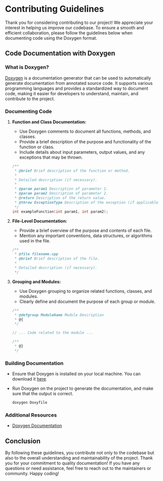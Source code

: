 # Contributing Guidelines

Thank you for considering contributing to our project! We appreciate your interest in helping us improve our codebase. To ensure a smooth and efficient collaboration, please follow the guidelines below when documenting code using the Doxygen format.

## Code Documentation with Doxygen

### What is Doxygen?

[Doxygen](https://www.doxygen.nl/) is a documentation generator that can be used to automatically generate documentation from annotated source code. It supports various programming languages and provides a standardized way to document code, making it easier for developers to understand, maintain, and contribute to the project.

### Documenting Code

1. **Function and Class Documentation:**
   - Use Doxygen comments to document all functions, methods, and classes.
   - Provide a brief description of the purpose and functionality of the function or class.
   - Include details about input parameters, output values, and any exceptions that may be thrown.

   ```cpp
   /**
    * @brief Brief description of the function or method.
    *
    * Detailed description (if necessary).
    *
    * @param param1 Description of parameter 1.
    * @param param2 Description of parameter 2.
    * @return Description of the return value.
    * @throw ExceptionType Description of the exception (if applicable).
    */
   int exampleFunction(int param1, int param2);
   ```

2. **File-Level Documentation:**
   - Provide a brief overview of the purpose and contents of each file.
   - Mention any important conventions, data structures, or algorithms used in the file.

   ```cpp
   /**
    * @file filename.cpp
    * @brief Brief description of the file.
    *
    * Detailed description (if necessary).
    */
   ```

3. **Grouping and Modules:**
   - Use Doxygen grouping to organize related functions, classes, and modules.
   - Clearly define and document the purpose of each group or module.

   ```cpp
   /**
    * @defgroup ModuleName Module Description
    * @{
    */

   // ... Code related to the module ...

   /**
    * @}
    */
   ```

### Building Documentation

- Ensure that Doxygen is installed on your local machine. You can download it [here](https://www.doxygen.nl/download.html).
- Run Doxygen on the project to generate the documentation, and make sure that the output is correct.

   ```bash
   doxygen Doxyfile
   ```

### Additional Resources

- [Doxygen Documentation](https://www.doxygen.nl/manual/index.html)

## Conclusion

By following these guidelines, you contribute not only to the codebase but also to the overall understanding and maintainability of the project. Thank you for your commitment to quality documentation! If you have any questions or need assistance, feel free to reach out to the maintainers or community. Happy coding!
